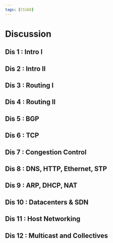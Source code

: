 ```yaml
---
tags: [CS168]
---
```

# Discussion

## Dis 1 : Intro I

## Dis 2 : Intro II

## Dis 3 : Routing I

## Dis 4 : Routing II

## Dis 5 : BGP

## Dis 6 : TCP

## Dis 7 : Congestion Control

## Dis 8 : DNS, HTTP, Ethernet, STP

## Dis 9 : ARP, DHCP, NAT

## Dis 10 : Datacenters & SDN

## Dis 11 : Host Networking

## Dis 12 : Multicast and Collectives